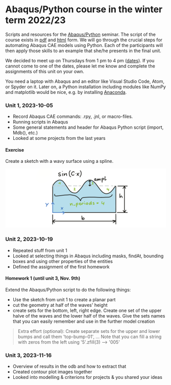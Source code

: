 # Abaqus/Python course in the winter term 2022/23

Scripts and resources for the [Abaqus/Python](https://online.unileoben.ac.at/mu_online/pl/ui/$ctx/wbLv.wbShowLVDetail?pStpSpNr=3217352) seminar. The script of the course exists in [pdf](https://www.researchgate.net/publication/345680663_Efficient_FE_Modelling_Course_Scripting_Abaqus_CAE_using_Python) and [html](https://www.martinpletz.com/fe-scripting) form. We will go through the crucial steps for automating Abaqus CAE models using Python. Each of the participants will then apply those skills to an example that she/he presents in the final unit.

We decided to meet up on Thursdays from 1 pm to 4 pm ([dates](https://online.unileoben.ac.at/mu_online/pl/ui/$ctx/wbTvw_List.lehrveranstaltung?pStpSpNr=3217352)). If you cannot come to one of the dates, please let me know and complete the assignments of this unit on your own.

You need a laptop with Abaqus and an editor like Visual Studio Code, Atom, or Spyder on it. Later on, a Python installation including modules like NumPy and matplotlib would be nice, e.g. by installing [Anaconda](https://www.anaconda.com/download).

### Unit 1, 2023-10-05
* Record Abaqus CAE commands: .rpy, .jnl, or macro-files.
* Running scripts in Abaqus
* Some general statements and header for Abaqus Python script (import, Mdb(), etc.)
* Looked at some projects from the last years

#### Exercise
Create a sketch with a wavy surface using a spline.

![](images/draw-spline.png)

### Unit 2, 2023-10-19
* Repeated stuff from unit 1
* Looked at selecting things in Abaqus including masks, findAt, bounding boxes and using other properties of the entities
* Defined the assignment of the first homework

#### Homework 1 (until unit 3, Nov. 9th)
Extend the Abaqus/Python script to do the following things:
* Use the sketch from unit 1 to create a planar part
* cut the geometry at half of the waves' height
* create sets for the bottom, left, right edge. Create one set of the upper halve of the waves and the lower half of the waves. Give the sets names that you can easily remember and use in the further model creation

> Extra effort (optional): Create separate sets for the upper and lower bumps and call them 'top-bump-01', ... Note that you can fill a string with zeros from the left using '5'.zfill(3) --> '005'

### Unit 3, 2023-11-16
* Overview of results in the odb and how to extract that
* Created contour plot images together
* Looked into modelling & criterions for projects & you shared your ideas